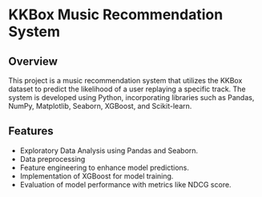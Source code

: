 # KKBox Music Recommendation System

## Overview
This project is a music recommendation system that utilizes the KKBox dataset to predict the likelihood of a user replaying a specific track. The system is developed using Python, incorporating libraries such as Pandas, NumPy, Matplotlib, Seaborn, XGBoost, and Scikit-learn.

## Features
- Exploratory Data Analysis using Pandas and Seaborn.
- Data preprocessing
- Feature engineering to enhance model predictions.
- Implementation of XGBoost for model training.
- Evaluation of model performance with metrics like NDCG score.
